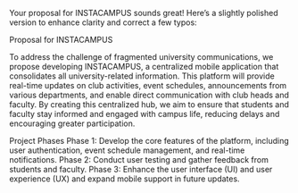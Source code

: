 
Your proposal for INSTACAMPUS sounds great! Here’s a slightly polished version to enhance clarity and correct a few typos:

Proposal for INSTACAMPUS

To address the challenge of fragmented university communications, we propose developing INSTACAMPUS, a centralized mobile application that consolidates all university-related information. This platform will provide real-time updates on club activities, event schedules, announcements from various departments, and enable direct communication with club heads and faculty. By creating this centralized hub, we aim to ensure that students and faculty stay informed and engaged with campus life, reducing delays and encouraging greater participation.

Project Phases
Phase 1: Develop the core features of the platform, including user authentication, event schedule management, and real-time notifications.
Phase 2: Conduct user testing and gather feedback from students and faculty.
Phase 3: Enhance the user interface (UI) and user experience (UX) and expand mobile support in future updates.
